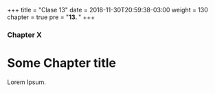 +++
title = "Clase 13"
date = 2018-11-30T20:59:38-03:00
weight = 130
chapter = true
pre = "<b>13. </b>"
+++

### Chapter X

# Some Chapter title

Lorem Ipsum.
